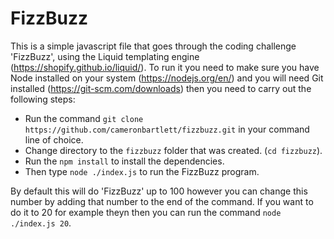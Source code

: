# FizzBuzz

This is a simple javascript file that goes through the coding challenge 'FizzBuzz', using the Liquid templating engine (https://shopify.github.io/liquid/). To run it you need to make sure you have Node installed on your system (https://nodejs.org/en/) and you will need Git installed (https://git-scm.com/downloads) then you need to carry out the following steps:

* Run the command ```git clone https://github.com/cameronbartlett/fizzbuzz.git``` in your command line of choice.
* Change directory to the ```fizzbuzz``` folder that was created. (```cd fizzbuzz```).
* Run the ```npm install``` to install the dependencies.
* Then type ```node ./index.js``` to run the FizzBuzz program.

By default this will do 'FizzBuzz' up to 100 however you can change this number by adding that number to the end of the command. If you want to do it to 20 for example theyn then you can run the command ```node ./index.js 20```.